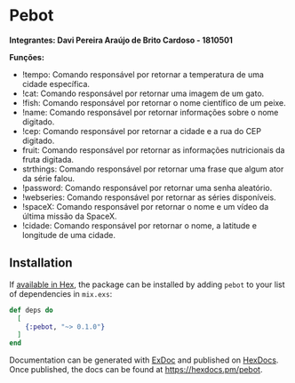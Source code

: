 # Pebot

**Integrantes: Davi Pereira Araújo de Brito Cardoso - 1810501**

**Funções:**

* !tempo: Comando responsável por retornar a temperatura de uma cidade específica.
* !cat: Comando responsável por retornar uma imagem de um gato.
* !fish: Comando responsável por retornar o nome científico de um peixe.
* !name: Comando responsável por retornar informações sobre o nome digitado.
* !cep: Comando responsável por retornar a cidade e a rua do CEP digitado.
* fruit: Comando responsável por retornar as informações nutricionais da fruta digitada.
* strthings: Comando responsável por retornar uma frase que algum ator da série falou.
* !password: Comando responsável por retornar uma senha aleatório.
* !webseries: Comando responsável por retornar as séries disponíveis.
* !spaceX: Comando responsável por retornar o nome e um vídeo da última missão da SpaceX.
* !cidade: Comando responsável por retornar o nome, a latitude e longitude de uma cidade.

## Installation
If [available in Hex](https://hex.pm/docs/publish), the package can be installed
by adding `pebot` to your list of dependencies in `mix.exs`:

```elixir
def deps do
  [
    {:pebot, "~> 0.1.0"}
  ]
end
```

Documentation can be generated with [ExDoc](https://github.com/elixir-lang/ex_doc)
and published on [HexDocs](https://hexdocs.pm). Once published, the docs can
be found at <https://hexdocs.pm/pebot>.

